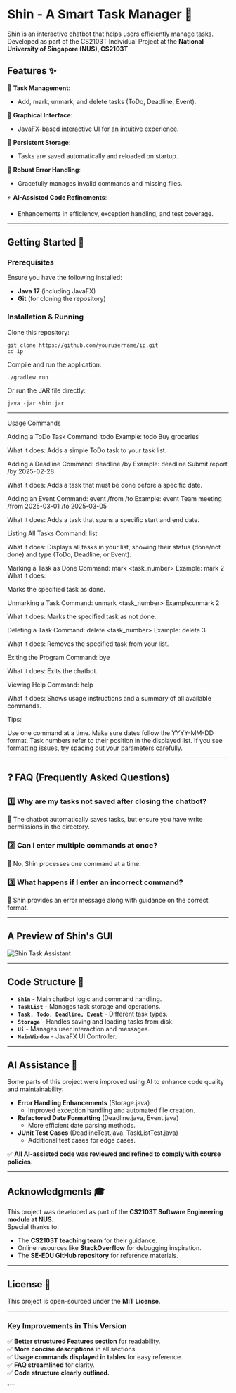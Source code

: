 # Shin - A Smart Task Manager 📝

Shin is an interactive chatbot that helps users efficiently manage tasks.  
Developed as part of the CS2103T Individual Project at the **National University of Singapore (NUS), CS2103T**.

## Features ✨  

📝 **Task Management**:  
- Add, mark, unmark, and delete tasks (ToDo, Deadline, Event).  

🎨 **Graphical Interface**:  
- JavaFX-based interactive UI for an intuitive experience.  

💾 **Persistent Storage**:  
- Tasks are saved automatically and reloaded on startup.  

🚦 **Robust Error Handling**:  
- Gracefully manages invalid commands and missing files.  

⚡ **AI-Assisted Code Refinements**:  
- Enhancements in efficiency, exception handling, and test coverage.  

---

## Getting Started 🚀  

### **Prerequisites**  
Ensure you have the following installed:  
- **Java 17** (including JavaFX)  
- **Git** (for cloning the repository)  

### **Installation & Running**  
Clone this repository:  
```
git clone https://github.com/yourusername/ip.git
cd ip
```
Compile and run the application:  
```
./gradlew run
```
Or run the JAR file directly:  
```
java -jar shin.jar
```

---

Usage Commands

Adding a ToDo Task
Command: todo <task>
Example: todo Buy groceries

What it does: Adds a simple ToDo task to your task list.

Adding a Deadline
Command: deadline <task> /by <YYYY-MM-DD>
Example: deadline Submit report /by 2025-02-28

What it does: Adds a task that must be done before a specific date.

Adding an Event
Command: event <task> /from <YYYY-MM-DD> /to <YYYY-MM-DD>
Example: event Team meeting /from 2025-03-01 /to 2025-03-05

What it does: Adds a task that spans a specific start and end date.

Listing All Tasks
Command: list

What it does: Displays all tasks in your list, showing their status (done/not done) and type (ToDo, Deadline, or Event).

Marking a Task as Done
Command: mark <task_number>
Example: mark 2
What it does:

Marks the specified task as done.

Unmarking a Task
Command: unmark <task_number>
Example:unmark 2

What it does: Marks the specified task as not done.

Deleting a Task
Command: delete <task_number>
Example: delete 3

What it does: Removes the specified task from your list.

Exiting the Program
Command: bye

What it does: Exits the chatbot.

Viewing Help
Command: help

What it does: Shows usage instructions and a summary of all available commands.

Tips:

Use one command at a time.
Make sure dates follow the YYYY-MM-DD format.
Task numbers refer to their position in the displayed list.
If you see formatting issues, try spacing out your parameters carefully.

---

## ❓ FAQ (Frequently Asked Questions)  

### 1️⃣ **Why are my tasks not saved after closing the chatbot?**  
📌 The chatbot automatically saves tasks, but ensure you have write permissions in the directory.  

### 2️⃣ **Can I enter multiple commands at once?**  
🚫 No, Shin processes one command at a time.  

### 3️⃣ **What happens if I enter an incorrect command?**  
📌 Shin provides an error message along with guidance on the correct format.  

---

## **A Preview of Shin's GUI**  
![Shin Task Assistant](Ui.png)  

---

## Code Structure 📂  
- **`Shin`** - Main chatbot logic and command handling.  
- **`TaskList`** - Manages task storage and operations.  
- **`Task, Todo, Deadline, Event`** - Different task types.  
- **`Storage`** - Handles saving and loading tasks from disk.  
- **`Ui`** - Manages user interaction and messages.  
- **`MainWindow`** - JavaFX UI Controller.  

---

## AI Assistance 🤖  
Some parts of this project were improved using AI to enhance code quality and maintainability:  

- **Error Handling Enhancements** (Storage.java)  
  - Improved exception handling and automated file creation.  
- **Refactored Date Formatting** (Deadline.java, Event.java)  
  - More efficient date parsing methods.  
- **JUnit Test Cases** (DeadlineTest.java, TaskListTest.java)  
  - Additional test cases for edge cases.  

✅ **All AI-assisted code was reviewed and refined to comply with course policies.**  

---

## **Acknowledgments 🎓**  
This project was developed as part of the **CS2103T Software Engineering module at NUS**.  
Special thanks to:  
- The **CS2103T teaching team** for their guidance.  
- Online resources like **StackOverflow** for debugging inspiration.  
- The **SE-EDU GitHub repository** for reference materials.  

---

## **License 📜**  
This project is open-sourced under the **MIT License**.  

---

### **Key Improvements in This Version**
✅ **Better structured Features section** for readability.  
✅ **More concise descriptions** in all sections.  
✅ **Usage commands displayed in tables** for easy reference.  
✅ **FAQ streamlined** for clarity.  
✅ **Code structure clearly outlined.**  

˚```
